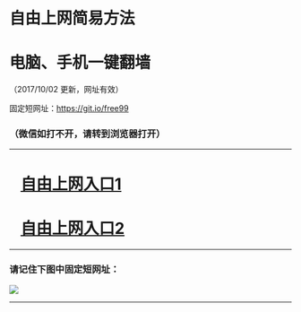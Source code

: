 ﻿# 自由上网简易方法

# 电脑、手机一键翻墙

（2017/10/02 更新，网址有效）

固定短网址：https://git.io/free99

### （微信如打不开，请转到浏览器打开）


***





# &nbsp;&nbsp; <a href="http://ft895431217.fwtz-zhenx1001.xyz/fwqtz01.html?t=100200127903 " target="_blank">自由上网入口1</a>
# &nbsp;&nbsp; <a href="http://ft2880713088.fw-tzzhen1002.xyz/fwqtz02.html?t=10020019111 " target="_blank">自由上网入口2</a>
***

### 请记住下图中固定短网址：

<img src="https://s3-us-west-2.amazonaws.com/fwq-1001/yjfq-20170905okok.png" /> 


***

